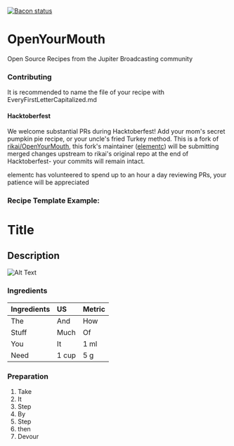 [![Bacon status](https://img.shields.io/badge/bacon-frying-brightgreen.svg)](http://www.jupiterbroadcasting.com/show/unfilter/)

OpenYourMouth
=============

Open Source Recipes from the Jupiter Broadcasting community

### Contributing

It is recommended to name the file of your recipe with EveryFirstLetterCapitalized.md

#### Hacktoberfest
We welcome substantial PRs during Hacktoberfest! Add your mom's secret pumpkin pie recipe, or your uncle's fried Turkey method.
This is a fork of [rikai/OpenYourMouth](https://github.com/rikai/OpenYourMouth), this fork's maintainer ([elementc](https://github.com/elementc)) will be submitting merged changes upstream to rikai's original repo at the end of Hacktoberfest- your commits will remain intact.

elementc has volunteered to spend up to an hour a day reviewing PRs, your patience will be appreciated

### Recipe Template Example:

# Title
## Description

![Alt Text](http://i.imgur.com/tYjfo5M.png "Title")

### Ingredients

|Ingredients | US    |Metric |
|:-----------|:------|:------|
| The        | And   | How   |
| Stuff      | Much  | Of    |
| You        | It    | 1 ml  |
| Need       | 1 cup | 5 g   |


### Preparation

1. Take
2. It
3. Step
4. By
5. Step
6. then
7. Devour
